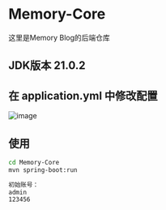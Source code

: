 # Memory-Core
这里是Memory Blog的后端仓库

## JDK版本 21.0.2

## 在 application.yml 中修改配置
![image](https://github.com/LinMoQC/Memory-Core/assets/59323207/bce5f48c-a9f8-40fb-a933-084e769e0fd9)

## 使用
```bash
cd Memory-Core
mvn spring-boot:run

初始账号：
admin
123456
```
